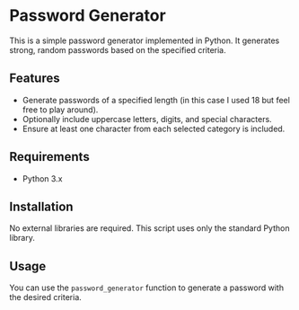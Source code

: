 # Password Generator

This is a simple password generator implemented in Python. It generates strong, random passwords based on the specified criteria.

## Features

- Generate passwords of a specified length (in this case I used 18 but feel free to play around).
- Optionally include uppercase letters, digits, and special characters.
- Ensure at least one character from each selected category is included.

## Requirements

- Python 3.x

## Installation

No external libraries are required. This script uses only the standard Python library.

## Usage

You can use the `password_generator` function to generate a password with the desired criteria.
